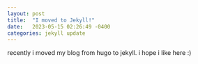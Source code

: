 ```yaml
---
layout: post
title:  "I moved to Jekyll!"
date:   2023-05-15 02:26:49 -0400
categories: jekyll update
---
```

recently i moved my blog from hugo to jekyll.
i hope i like here :)

[old blog]: https://sohrabbehdani.ir/old

